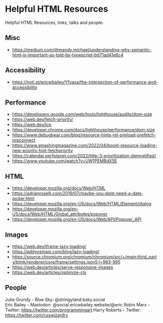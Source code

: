 # Helpful HTML Resources

Helpful HTML Resources, links, talks and people.


## Misc
- https://medium.com/@mandy.michael/understanding-why-semantic-html-is-important-as-told-by-typescript-bd71ad41e6c4

## Accessibility
- https://noti.st/ericwbailey/Yfyaxa/the-intersection-of-performance-and-accessibility

## Performance
- https://developers.google.com/web/tools/lighthouse/audits/dom-size
- https://web.dev/fetch-priority/
- https://web.dev/lcp
- https://developer.chrome.com/docs/lighthouse/performance/dom-size
- https://www.debugbear.com/blog/resource-hints-rel-preload-prefetch-preconnect
- https://www.smashingmagazine.com/2022/04/boost-resource-loading-new-priority-hint-fetchpriority
- https://calendar.perfplanet.com/2022/http-3-prioritization-demystified/
- https://www.youtube.com/watch?v=UW1PEMBdX5E

## HTML
- https://developer.mozilla.org/docs/Web/HTML
- https://adrianroselli.com/2019/07/maybe-you-dont-need-a-date-picker.html
- https://developer.mozilla.org/en-US/docs/Web/HTML/Element/dialog
- https://developer.mozilla.org/en-US/docs/Web/HTML/Global_attributes/popover
- https://developer.mozilla.org/en-US/docs/Web/API/Popover_API

## Images
- https://web.dev/iframe-lazy-loading/
- https://addyosmani.com/blog/lazy-loading/
- https://source.chromium.org/chromium/chromium/src/+/main:third_party/blink/renderer/core/frame/settings.json5;l=963-995
- https://web.dev/articles/serve-responsive-images
- https://web.dev/articles/optimize-cls

## People
Julie Grundy - Blue Sky: @stringyland.bsky.social   
Eric Bailey - Mastodon: @social.ericwbailey.website/@eric
Robin Marx - Twitter: https://twitter.com/programmingart
Harry Roberts - Twitter: https://twitter.com/csswizardry
